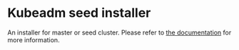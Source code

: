 # Kubeadm seed installer

An installer for master or seed cluster. Please refer to [the documentation](https://docs.kubermatic.io/installation/install_kubernetes/)
for more information.
